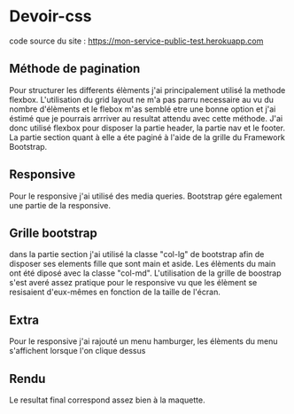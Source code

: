 # Devoir-css
code source du site : https://mon-service-public-test.herokuapp.com
## Méthode de pagination
Pour structurer les differents élèments j'ai principalement utilisé la methode flexbox. L'utilisation du grid layout ne m'a pas parru necessaire au vu du nombre d'élèments et le flebox m'as semblé etre une bonne option et j'ai éstimé que je pourrais arrriver au resultat attendu avec cette méthode. J'ai donc utilisé flexbox pour disposer la partie header, la partie nav et le footer. La partie section quant à elle a éte paginé à l'aide de la grille du Framework Bootstrap.
## Responsive 
Pour le responsive j'ai utilisé des media queries. Bootstrap gére egalement une partie de la responsive.

## Grille bootstrap
dans la partie section j'ai utilisé la classe "col-lg" de bootstrap afin de disposer ses elements fille que sont main et aside. Les élèments du main ont été diposé avec la classe "col-md". L'utilisation de la grille de boostrap s'est averé assez pratique pour le responsive vu que les élèment se resisaient d'eux-mêmes en fonction de la taille de l'écran.
## Extra
Pour le responsive j'ai rajouté un menu hamburger, les élèments du menu s'affichent lorsque l'on clique dessus
## Rendu
Le resultat final correspond assez bien à la maquette.
